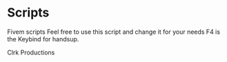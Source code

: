 # Scripts
Fivem scripts
Feel free to use this script and change it for your needs F4 is the Keybind for handsup.

Clrk Productions
